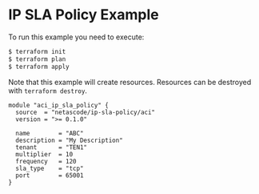 <!-- BEGIN_TF_DOCS -->
# IP SLA Policy Example

To run this example you need to execute:

```bash
$ terraform init
$ terraform plan
$ terraform apply
```

Note that this example will create resources. Resources can be destroyed with `terraform destroy`.

```hcl
module "aci_ip_sla_policy" {
  source  = "netascode/ip-sla-policy/aci"
  version = ">= 0.1.0"

  name        = "ABC"
  description = "My Description"
  tenant      = "TEN1"
  multiplier  = 10
  frequency   = 120
  sla_type    = "tcp"
  port        = 65001
}
```
<!-- END_TF_DOCS -->